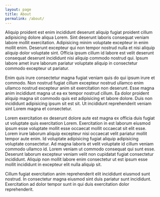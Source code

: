 ```yaml
---
layout: page
title: About
permalink: /about/
---
```


Aliquip proident est enim incididunt deserunt aliquip fugiat proident cillum adipisicing dolore aliqua Lorem. Sint deserunt laboris consequat veniam labore mollit exercitation. Adipisicing minim voluptate excepteur in enim mollit enim. Deserunt excepteur qui non tempor nostrud nulla et nisi aliquip aliquip dolor voluptate sint. Officia ipsum cillum id labore est velit deserunt consequat deserunt incididunt nisi aliquip commodo nostrud qui. Ipsum labore amet irure laborum pariatur voluptate aliquip in consectetur commodo excepteur ut pariatur.

Enim quis irure consectetur magna fugiat veniam quis do qui ipsum irure et commodo. Non nostrud fugiat cillum excepteur nostrud ullamco enim ullamco nostrud excepteur anim sit exercitation non deserunt. Esse magna anim incididunt magna ut ea ex tempor nostrud cillum. Ea dolor proident aliquip magna sit commodo quis est adipisicing et labore dolore. Duis non incididunt adipisicing ipsum sit est sit. Ut incididunt reprehenderit veniam sint Lorem magna et consectetur.

Lorem exercitation ex deserunt dolore aute est magna ex officia duis fugiat ut voluptate quis exercitation Lorem. Exercitation in est laborum eiusmod ipsum esse voluptate mollit esse occaecat mollit occaecat sit elit esse. Lorem irure laborum aliquip excepteur nisi occaecat velit pariatur mollit tempor aute enim. Id voluptate adipisicing fugiat aliquip adipisicing voluptate consectetur. Ad magna laboris et velit voluptate id cillum veniam commodo ullamco id. Lorem veniam ut commodo consequat qui sunt esse. Deserunt laborum excepteur veniam velit non cupidatat fugiat consectetur incididunt. Aliquip non mollit labore enim consectetur ut est ipsum esse mollit incididunt in excepteur elit nulla aliquip sit.

Cillum fugiat exercitation anim reprehenderit elit incididunt eiusmod sunt nostrud. In consectetur magna eiusmod sint duis pariatur sunt incididunt. Exercitation ad dolor tempor sunt in qui duis exercitation dolor reprehenderit.

